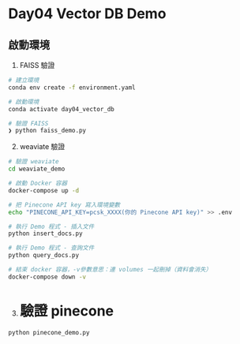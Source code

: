 # Day04 Vector DB Demo

## 啟動環境

1. FAISS 驗證

```bash
# 建立環境
conda env create -f environment.yaml

# 啟動環境
conda activate day04_vector_db

# 驗證 FAISS
❯ python faiss_demo.py
```

2. weaviate 驗證

```bash
# 驗證 weaviate
cd weaviate_demo

# 啟動 Docker 容器
docker-compose up -d

# 把 Pinecone API key 寫入環境變數
echo "PINECONE_API_KEY=pcsk_XXXX(你的 Pinecone API key)" >> .env

# 執行 Demo 程式 - 插入文件
python insert_docs.py

# 執行 Demo 程式 - 查詢文件
python query_docs.py

# 結束 docker 容器，-v參數意思：連 volumes 一起刪掉（資料會消失）
docker-compose down -v
```

3. # 驗證 pinecone

```bash
python pinecone_demo.py
```
